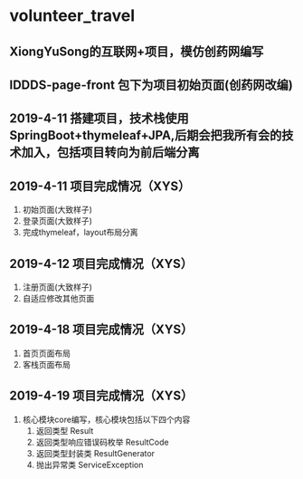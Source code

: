 # volunteer_travel

## XiongYuSong的互联网+项目，模仿创药网编写

## IDDDS-page-front 包下为项目初始页面(创药网改编)

## 2019-4-11 搭建项目，技术栈使用SpringBoot+thymeleaf+JPA,后期会把我所有会的技术加入，包括项目转向为前后端分离

## 2019-4-11 项目完成情况（XYS）
1. 初始页面(大致样子)
2. 登录页面(大致样子)
3. 完成thymeleaf，layout布局分离

## 2019-4-12 项目完成情况（XYS）
1. 注册页面(大致样子)
2. 自适应修改其他页面

## 2019-4-18 项目完成情况（XYS）
1. 首页页面布局
2. 客栈页面布局

## 2019-4-19 项目完成情况（XYS）
1. 核心模块core编写，核心模块包括以下四个内容
    1. 返回类型 Result
    2. 返回类型响应错误码枚举 ResultCode
    3. 返回类型封装类 ResultGenerator
    4. 抛出异常类 ServiceException
